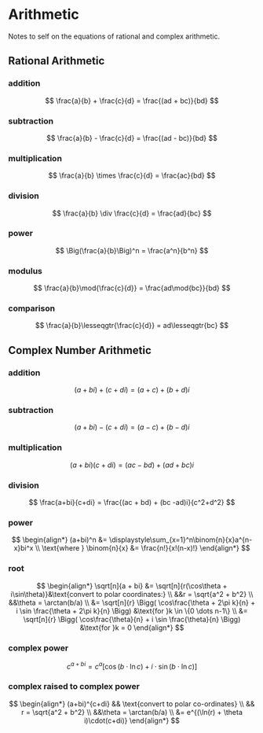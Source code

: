 # Arithmetic
Notes to self on the equations of rational and complex arithmetic.
## Rational Arithmetic

### addition
$$
\frac{a}{b} + \frac{c}{d} = \frac{(ad + bc)}{bd}
$$
### subtraction
$$
\frac{a}{b} - \frac{c}{d} = \frac{(ad - bc)}{bd}
$$
### multiplication
$$
\frac{a}{b} \times \frac{c}{d} = \frac{ac}{bd}
$$
### division
$$
\frac{a}{b} \div \frac{c}{d} = \frac{ad}{bc}
$$
### power
$$
\Big(\frac{a}{b}\Big)^n = \frac{a^n}{b^n}
$$
### modulus
$$
\frac{a}{b}\mod{\frac{c}{d}} = \frac{ad\mod{bc}}{bd}
$$
### comparison
$$
\frac{a}{b}\lesseqgtr{\frac{c}{d}} = ad\lesseqgtr{bc}
$$

## Complex Number Arithmetic
### addition
$$
(a+bi)+(c+di) = (a+c) + (b + d)i
$$
### subtraction
$$
(a+bi)-(c+di) = (a-c)+(b-d)i
$$
### multiplication
$$
(a+bi)(c + di) = (ac - bd)+(ad+bc)i
$$
### division
$$
\frac{a+bi}{c+di} = \frac{(ac + bd) + (bc -ad)i}{c^2+d^2}
$$
### power
$$
\begin{align*}
(a+bi)^n &= \displaystyle\sum_{x=1}^n\binom{n}{x}a^{n-x}bi^x
\\
\text{where } \binom{n}{x} &= \frac{n!}{x!(n-x)!}
\end{align*}
$$
### root
$$
\begin{align*}
\sqrt[n]{a + bi} &= \sqrt[n]{r(\cos\theta + i\sin\theta)}&\text{convert to polar coordinates:}
\\
&&r = \sqrt{a^2 + b^2}
\\
&&\theta = \arctan(b/a)
\\
&= \sqrt[n]{r} \Bigg( \cos\frac{\theta + 2\pi k}{n} + i \sin \frac{\theta + 2\pi k}{n} \Bigg) &\text{for }k \in \{0 \dots n-1\}
\\
&= \sqrt[n]{r} \Bigg( \cos\frac{\theta}{n} + i \sin \frac{\theta}{n} \Bigg) &\text{for }k = 0
\end{align*}
$$
### complex power
$$
c^{a + bi} = c^a[\cos (b \cdot \ln c) + i \cdot \sin(b \cdot \ln c)]
$$
### complex raised to complex power
$$
\begin{align*}
(a+bi)^{c+di} && \text{convert to polar co-ordinates}
\\
&& r = \sqrt{a^2 + b^2}
\\
&&\theta = \arctan(b/a)
\\
&= e^{(\ln(r) + \theta i)\cdot(c+di)}
\end{align*}
$$
